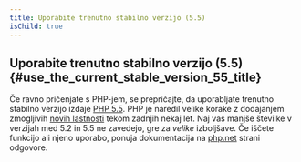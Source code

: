 ```yaml
---
title: Uporabite trenutno stabilno verzijo (5.5)
isChild: true
---
```


## Uporabite trenutno stabilno verzijo (5.5) {#use_the_current_stable_version_55_title}

Če ravno pričenjate s PHP-jem, se prepričajte, da uporabljate trenutno stabilno verzijo izdaje [PHP 5.5][php-release]. PHP je naredil velike korake z dodajanjem zmogljivih [novih lastnosti](#povzetek_jezika) tekom zadnjih nekaj let. Naj vas manjše številke v verzijah med 5.2 in 5.5 ne zavedejo, gre za _velike_ izboljšave. Če iščete funkcijo ali njeno uporabo, ponuja dokumentacija na [php.net][php-docs] strani odgovore.

[php-release]: http://www.php.net/downloads.php
[php-docs]: http://www.php.net/manual/en/
